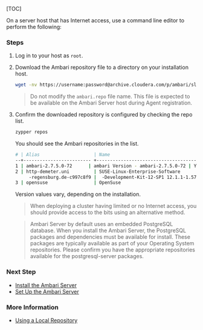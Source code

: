 [TOC]

On a server host that has Internet access, use a command line editor to perform the following:

### Steps

1. Log in to your host as `root`.
2. Download the Ambari repository file to a directory on your installation host.

    ```bash
    wget -nv https://username:password@archive.cloudera.com/p/ambari/sles12/2.x/updates/2.7.5.0/ambari.repo -O /etc/zypp/repos.d/ambari.repo
    ```
    
    > Do not modify the `ambari.repo` file name. This file is expected to be available on the Ambari Server host during Agent registration.

3. Confirm the downloaded repository is configured by checking the repo list.

    ```bash
    zypper repos
    ```

    You should see the Ambari repositories in the list.

    ```bash
    # | Alias                    | Name                                 | Enabled | Refresh
    --+------------------------- +--------------------------------------+---------+--------
    1 | ambari-2.7.5.0-72      | ambari Version - ambari-2.7.5.0-72 | Yes     | No
    2 | http-demeter.uni         | SUSE-Linux-Enterprise-Software
         -regensburg.de-c997c8f9 |  -Development-Kit-12-SP1 12.1.1-1.57 | Yes     | Yes
    3 | opensuse                 | OpenSuse                             | Yes     | Yes
    ```

    Version values vary, depending on the installation.
    
    > When deploying a cluster having limited or no Internet access, you should provide access to the bits using an alternative method.
    
    > Ambari Server by default uses an embedded PostgreSQL database. When you install the Ambari Server, the PostgreSQL packages and dependencies must be available for install. These packages are typically available as part of your Operating System repositories. Please confirm you have the appropriate repositories available for the postgresql-server packages.

### Next Step

- [Install the Ambari Server]($InstallTheAmbariServer)
- [Set Up the Ambari Server]($SetUpTheAmbariServer)

### More Information

- [Using a Local Repository]($UsingALocalRepository)
